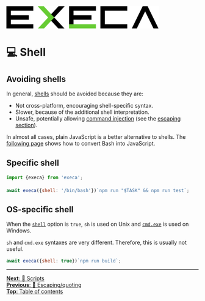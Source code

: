 <picture>
	<source media="(prefers-color-scheme: dark)" srcset="../media/logo_dark.svg">
	<img alt="execa logo" src="../media/logo.svg" width="400">
</picture>
<br>

# 💻 Shell

## Avoiding shells

In general, [shells](https://en.wikipedia.org/wiki/Shell_(computing)) should be avoided because they are:
- Not cross-platform, encouraging shell-specific syntax.
- Slower, because of the additional shell interpretation.
- Unsafe, potentially allowing [command injection](https://en.wikipedia.org/wiki/Code_injection#Shell_injection) (see the [escaping section](escaping.md#shells)).

In almost all cases, plain JavaScript is a better alternative to shells. The [following page](bash.md) shows how to convert Bash into JavaScript.

## Specific shell

```js
import {execa} from 'execa';

await execa({shell: '/bin/bash'})`npm run "$TASK" && npm run test`;
```

## OS-specific shell

When the [`shell`](api.md#optionsshell) option is `true`, `sh` is used on Unix and [`cmd.exe`](https://en.wikipedia.org/wiki/Cmd.exe) is used on Windows.

`sh` and `cmd.exe` syntaxes are very different. Therefore, this is usually not useful.

```js
await execa({shell: true})`npm run build`;
```

<hr>

[**Next**: 📜 Scripts](scripts.md)\
[**Previous**: 💬 Escaping/quoting](escaping.md)\
[**Top**: Table of contents](../readme.md#documentation)
